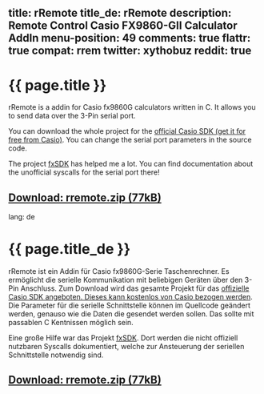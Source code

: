 title: rRemote
title_de: rRemote
description: Remote Control Casio FX9860-GII Calculator AddIn
menu-position: 49
comments: true
flattr: true
compat: rrem
twitter: xythobuz
reddit: true
---

# {{ page.title }}

rRemote is a addin for Casio fx9860G calculators written in C. It allows you to send data over the 3-Pin serial port.

You can download the whole project for the [official Casio SDK (get it for free from Casio)][1]. You can change the serial port parameters in the source code.

The project [fxSDK][2] has helped me a lot. You can find documentation about the unofficial syscalls for the serial port there!

## [Download: rremote.zip (77kB)][3]

 [1]: http://edu.casio.com/products/sdk/9860sdk.html
 [2]: http://sourceforge.net/apps/trac/fxsdk
 [3]: files/rremote.zip

lang: de

# {{ page.title_de }}

rRemote ist ein Addin für Casio fx9860G-Serie Taschenrechner. Es ermöglicht die serielle Kommunikation mit beliebigen Geräten über den 3-Pin Anschluss.
Zum Download wird das gesamte Projekt für das [offizielle Casio SDK angeboten. Dieses kann kostenlos von Casio bezogen werden][1]. Die Parameter für die serielle Schnittstelle können im Quellcode geändert werden, genauso wie die Daten die gesendet werden sollen. Das sollte mit passablen C Kentnissen möglich sein.

Eine große Hilfe war das Projekt [fxSDK][2]. Dort werden die nicht offiziell nutzbaren Syscalls dokumentiert, welche zur Ansteuerung der seriellen Schnittstelle notwendig sind.

## [Download: rremote.zip (77kB)][3]

 [1]: http://edu.casio.com/products/sdk/9860sdk.html
 [2]: http://sourceforge.net/apps/trac/fxsdk
 [3]: files/rremote.zip